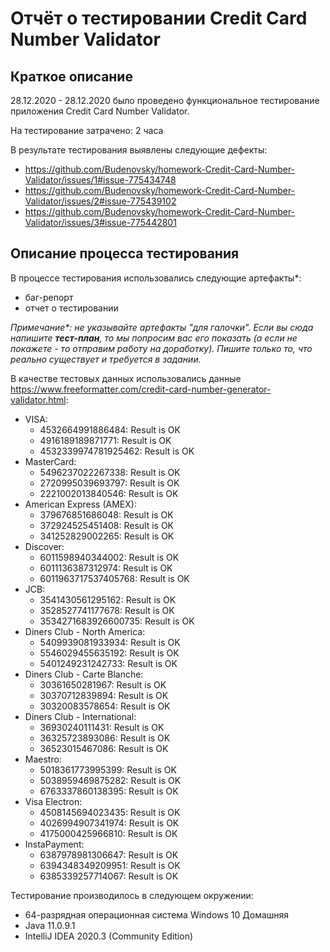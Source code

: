 # Отчёт о тестировании Credit Card Number Validator

## Краткое описание

28.12.2020 - 28.12.2020 было проведено функциональное тестирование приложения Credit Card Number Validator.

На тестирование затрачено: 2 часа

В результате тестирования выявлены следующие дефекты:
* https://github.com/Budenovsky/homework-Credit-Card-Number-Validator/issues/1#issue-775434748
* https://github.com/Budenovsky/homework-Credit-Card-Number-Validator/issues/2#issue-775439102
* https://github.com/Budenovsky/homework-Credit-Card-Number-Validator/issues/3#issue-775442801

## Описание процесса тестирования

В процессе тестирования использовались следующие артефакты*:
* баг-репорт
* отчет о тестировании

*Примечание\*: не указывайте артефакты "для галочки". Если вы сюда напишите **тест-план**, то мы попросим вас его показать (а если не покажете - то отправим работу на доработку). Пишите только то, что реально существует и требуется в задании.*

В качестве тестовых данных использовались данные https://www.freeformatter.com/credit-card-number-generator-validator.html:
* VISA:
  * 4532664991886484: Result is OK
  * 4916189189871771: Result is OK
  * 4532339974781925462: Result is OK
* MasterCard:
  * 5496237022267338: Result is OK
  * 2720995039693797: Result is OK
  * 2221002013840546: Result is OK
* American Express (AMEX):
  * 379676851686048: Result is OK
  * 372924525451408: Result is OK
  * 341252829002265: Result is OK
* Discover:
  * 6011598940344002: Result is OK
  * 6011136387312974: Result is OK
  * 6011963717537405768: Result is OK
* JCB:
  * 3541430561295162: Result is OK
  * 3528527741177678: Result is OK
  * 3534271683926600735: Result is OK
* Diners Club - North America:
  * 5409939081933934: Result is OK
  * 5546029455635192: Result is OK
  * 5401249231242733: Result is OK
* Diners Club - Carte Blanche:
  * 30361650281967: Result is OK
  * 30370712839894: Result is OK
  * 30320083578654: Result is OK
* Diners Club - International:
  * 36930240111431: Result is OK
  * 36325723893086: Result is OK
  * 36523015467086: Result is OK
* Maestro:
  * 5018361773995399: Result is OK
  * 5038959469875282: Result is OK
  * 6763337860138395: Result is OK
* Visa Electron:
  * 4508145694023435: Result is OK
  * 4026994907341974: Result is OK
  * 4175000425966810: Result is OK
* InstaPayment:
  * 6387978981306647: Result is OK
  * 6394348349209951: Result is OK
  * 6385339257714067: Result is OK


Тестирование производилось в следующем окружении:
* 64-разрядная операционная система Windows 10 Домашняя
* Java 11.0.9.1
* IntelliJ IDEA 2020.3 (Community Edition)
